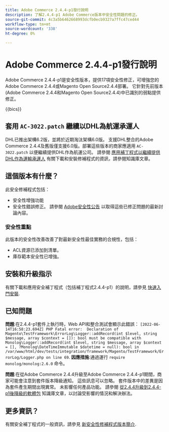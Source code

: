 ```yaml
---
title: Adobe Commerce 2.4.4-p1發行說明
description: 了解2.4.4-p1 Adobe Commerce版本中安全性問題的修正。
source-git-commit: 4c3a5b6462668993dcfb0ecb9327a7ffc47ced44
workflow-type: tm+mt
source-wordcount: '338'
ht-degree: 0%

---
```



# Adobe Commerce 2.4.4-p1發行說明

Adobe Commerce 2.4.4-p1是安全性版本，提供17項安全性修正，可增強您的Adobe Commerce 2.4.4或Magento Open Source2.4.4部署。 它針對先前版本(Adobe Commerce 2.4.4和Magento Open Source2.4.4)中已識別的弱點提供修正。

{{bics}}

## 套用 `AC-3022.patch` 繼續以DHL為航運承運人

DHL已推出架構6.2版，並將於近期淘汰架構6.0版。 支援DHL整合的Adobe Commerce 2.4.4及舊版僅支援6.0版。部署這些版本的商家應適用 `AC-3022.patch` 以便繼續提供DHL作為航運公司。 請參閱 [應用補丁程式以繼續提供DHL作為運輸承運人](https://support.magento.com/hc/en-us/articles/7707818131597-Apply-a-patch-to-continue-offering-DHL-as-shipping-carrier) 有關下載和安裝修補程式的資訊，請參閱知識庫文章。

## 這個版本有什麼？

此安全修補程式包括：

* 安全性增強功能
* 安全性錯誤修正。 請參閱 [Adobe安全性公告](https://helpx.adobe.com/security/products/magento/apsb22-38.html) 以取得這些已修正問題的最新討論內容。

### 安全性重點

此版本的安全性改善改善了對最新安全性最佳實務的合規性，包括：

* ACL資源已添加到清單。
* 庫存範本安全性已增強。

## 安裝和升級指示

有關下載和應用安全補丁程式（包括補丁程式2.4.4-p1）的說明，請參見 [快速入門安裝](../../../installation/composer.md).

## 已知問題

**問題**:在2.4.4-p1套件上執行時，Web API和整合測試會顯示此錯誤： `[2022-06-14T16:58:23.694Z] PHP Fatal error:  Declaration of Magento\TestFramework\ErrorLog\Logger::addRecord(int $level, string $message, array $context = []): bool must be compatible with Monolog\Logger::addRecord(int $level, string $message, array $context = [], ?Monolog\DateTimeImmutable $datetime = null): bool in /var/www/html/dev/tests/integration/framework/Magento/TestFramework/ErrorLog/Logger.php on line 69`. **因應措施**:通過運行 `require monolog/monolog:2.6.0` 命令。 <!-- AC-3651-->

**問題**:在從Adobe Commerce 2.4.4升級至Adobe Commerce 2.4.4-p1期間，商家可能會注意到套件版本降級通知。 這些訊息可以忽略。 套件版本中的差異是因為套件產生期間出現異常。 未影響任何產品功能。 請參閱 [從2.4.4升級到2.4.4-p1後降級的軟體包](https://support.magento.com/hc/en-us/articles/8214752983949)  知識庫文章，以討論受影響的情況和解決辦法。

## 更多資訊？

有關安全補丁程式的一般資訊，請參見 [新安全性修補程式版本簡介](https://community.magento.com/t5/Magento-DevBlog/Introducing-the-New-Security-Patch-Release/ba-p/141287).
